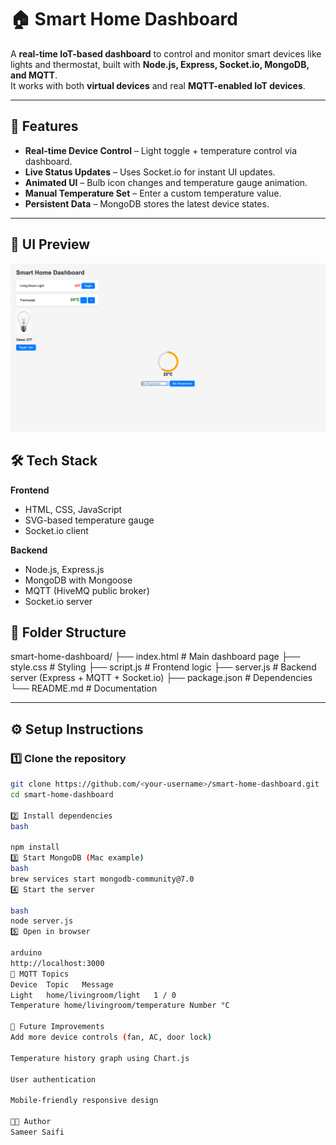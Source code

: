 # 🏠 Smart Home Dashboard

A **real-time IoT-based dashboard** to control and monitor smart devices like lights and thermostat, built with **Node.js, Express, Socket.io, MongoDB, and MQTT**.  
It works with both **virtual devices** and real **MQTT-enabled IoT devices**.

---

## 🚀 Features

- **Real-time Device Control** – Light toggle + temperature control via dashboard.
- **Live Status Updates** – Uses Socket.io for instant UI updates.
- **Animated UI** – Bulb icon changes and temperature gauge animation.
- **Manual Temperature Set** – Enter a custom temperature value.
- **Persistent Data** – MongoDB stores the latest device states.

---

## 📸 UI Preview

![Dashboard Screenshot](Screenshot.png)

## 🛠️ Tech Stack

**Frontend**

- HTML, CSS, JavaScript
- SVG-based temperature gauge
- Socket.io client

**Backend**

- Node.js, Express.js
- MongoDB with Mongoose
- MQTT (HiveMQ public broker)
- Socket.io server

## 📂 Folder Structure

smart-home-dashboard/
├── index.html # Main dashboard page
├── style.css # Styling
├── script.js # Frontend logic
├── server.js # Backend server (Express + MQTT + Socket.io)
├── package.json # Dependencies
└── README.md # Documentation

---

## ⚙️ Setup Instructions

### 1️⃣ Clone the repository

```bash
git clone https://github.com/<your-username>/smart-home-dashboard.git
cd smart-home-dashboard

2️⃣ Install dependencies
bash

npm install
3️⃣ Start MongoDB (Mac example)
bash
brew services start mongodb-community@7.0
4️⃣ Start the server

bash
node server.js
5️⃣ Open in browser

arduino
http://localhost:3000
📡 MQTT Topics
Device	Topic	Message
Light	home/livingroom/light	1 / 0
Temperature	home/livingroom/temperature	Number °C

🔮 Future Improvements
Add more device controls (fan, AC, door lock)

Temperature history graph using Chart.js

User authentication

Mobile-friendly responsive design

👨‍💻 Author
Sameer Saifi
```
